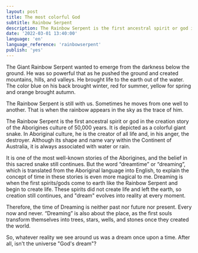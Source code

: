 ```yaml
---
layout: post
title: The most colorful God
subtitle: Rainbow Serpent
description: The Rainbow Serpent is the first ancestral spirit or god in the creation story of the Aborigines culture of 50,000 years.
date: '2022-03-01 13:40:00'
language: 'en'
language_reference: 'rainbowserpent'
publish: 'yes'
---
```

The Giant Rainbow Serpent wanted to emerge from the darkness below the ground. He was so powerful that as he pushed the ground and created mountains, hills, and valleys. He brought life to the earth out of the water. The color blue on his back brought winter, red for summer, yellow for spring and orange brought autumn.

The Rainbow Serpent is still with us. Sometimes he moves from one well to another. That is when the rainbow appears in the sky as the trace of him.

The Rainbow Serpent is the first ancestral spirit or god in the creation story of the Aborigines culture of 50,000 years. It is depicted as a colorful giant snake. In Aboriginal culture, he is the creator of all life and, in his anger, the destroyer. Although its shape and name vary within the Continent of Australia, it is always associated with water or rain.

It is one of the most well-known stories of the Aborigines, and the belief in this sacred snake still continues. But the word “dreamtime” or “dreaming”, which is translated from the Aboriginal language into English, to explain the concept of time in these stories is even more magical to me.
Dreaming is when the first spirits/gods come to earth like the Rainbow Serpent and begin to create life. These spirits did not create life and left the earth, so creation still continues, and "dream" evolves into reality at every moment.

Therefore, the time of Dreaming is neither past nor future nor present. Every now and never. “Dreaming” is also about the place, as the first souls transform themselves into trees, stars, wells, and stones once they created the world.

So, whatever reality we see around us was a dream once upon a time. After all, isn't the universe "God's dream"?
